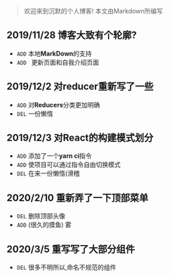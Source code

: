 > 欢迎来到沉默的个人博客!  本文由Markdown所编写

## 2019/11/28 博客大致有个轮廓?

- ```ADD``` 本地**MarkDown**的支持
- ```ADD ``` 更新页面和自我介绍页面

## 2019/12/2 对reducer重新写了一些

* ```ADD``` 对**Reducers**分类更加明确
* ```DEL``` 一份懒惰

## 2019/12/3 对React的构建模式划分

* ```ADD``` 添加了一个**yarn ci**指令
* ```ADD``` 使项目可以通过指令自由切换模式
* ```DEL``` 在来一份懒惰(滑稽

## 2020/2/10 重新弄了一下顶部菜单

* ```DEL``` 删除顶部头像
* ```ADD``` (很久的摸鱼) 雾

## 2020/3/5 重写写了大部分组件

* ```DEL``` 很多不明所以,命名不规范的组件